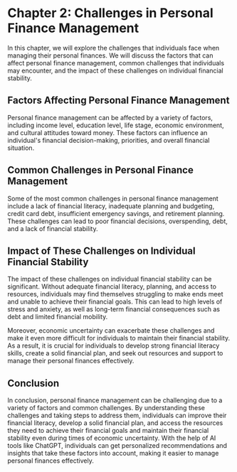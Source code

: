 Chapter 2: Challenges in Personal Finance Management
====================================================

In this chapter, we will explore the challenges that individuals face when managing their personal finances. We will discuss the factors that can affect personal finance management, common challenges that individuals may encounter, and the impact of these challenges on individual financial stability.

Factors Affecting Personal Finance Management
---------------------------------------------

Personal finance management can be affected by a variety of factors, including income level, education level, life stage, economic environment, and cultural attitudes toward money. These factors can influence an individual's financial decision-making, priorities, and overall financial situation.

Common Challenges in Personal Finance Management
------------------------------------------------

Some of the most common challenges in personal finance management include a lack of financial literacy, inadequate planning and budgeting, credit card debt, insufficient emergency savings, and retirement planning. These challenges can lead to poor financial decisions, overspending, debt, and a lack of financial stability.

Impact of These Challenges on Individual Financial Stability
------------------------------------------------------------

The impact of these challenges on individual financial stability can be significant. Without adequate financial literacy, planning, and access to resources, individuals may find themselves struggling to make ends meet and unable to achieve their financial goals. This can lead to high levels of stress and anxiety, as well as long-term financial consequences such as debt and limited financial mobility.

Moreover, economic uncertainty can exacerbate these challenges and make it even more difficult for individuals to maintain their financial stability. As a result, it is crucial for individuals to develop strong financial literacy skills, create a solid financial plan, and seek out resources and support to manage their personal finances effectively.

Conclusion
----------

In conclusion, personal finance management can be challenging due to a variety of factors and common challenges. By understanding these challenges and taking steps to address them, individuals can improve their financial literacy, develop a solid financial plan, and access the resources they need to achieve their financial goals and maintain their financial stability even during times of economic uncertainty. With the help of AI tools like ChatGPT, individuals can get personalized recommendations and insights that take these factors into account, making it easier to manage personal finances effectively.
